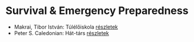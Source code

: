 # Survival & Emergency Preparedness

- Makrai, Tibor István: Túlélőiskola [részletek](../_details/Makrai%2C%20Tibor%20Istv%C3%A1n.md#id_593)
- Peter S. Caledonian: Hát-társ [részletek](../_details/Peter%20S.%20Caledonian.md#id_1222)